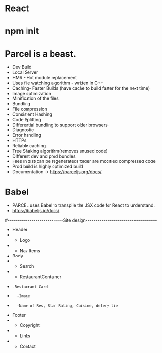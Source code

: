 # React

# npm init

# Parcel is a beast.
- Dev Build
- Local Server
- HMR - Hot module replacement
- Uses file watching algorithm - written in C++
- Caching- Faster Builds (have cache to build faster for the next time)
- Image optimization
- Minification of the files
- Bundling
- File compression
- Consistent Hashing
- Code Splitting
- Differential bundling(to support older browsers)
- Diagnostic
- Error handling
- HTTPs
- Reliable caching
- Tree Shaking algorithm(removes unused code)
- Different dev and prod bundles
- Files in dist(can be regenerated) folder are modified compressed code
- Prod build is highly optimized build 
- Documentation -> https://parceljs.org/docs/

# Babel
- PARCEL uses Babel to transpile the JSX code for React to understand.
- https://babeljs.io/docs/


 #----------------------------Site design------------------------------------
  * Header
  *  - Logo
  *  - Nav Items
  * Body
  *  - Search
  *  - RestaurantContainer
  *     -Restaurant Card 
  *       -Image
  *       -Name of Res, Star Rating, Cuisine, delery tie
  * Footer
  *  - Copyright
  *  - Links
  *  - Contact 
  
